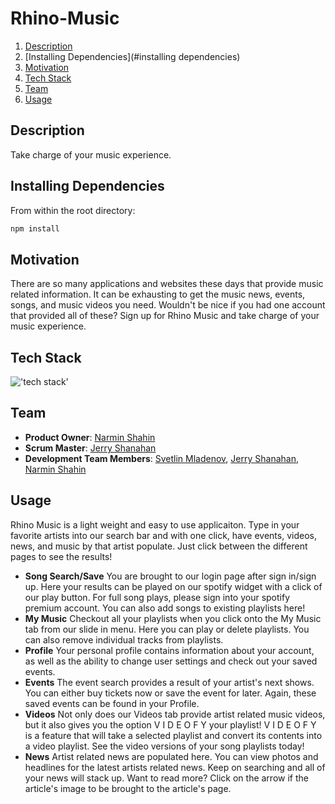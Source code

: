 # Rhino-Music
<!-- <img src="add a logo later"/> -->

1. [Description](#description)
2. [Installing Dependencies](#installing dependencies)
3. [Motivation](#motivation)
4. [Tech Stack](#techstack)
5. [Team](#team)
6. [Usage](#usage)

## Description
Take charge of your music experience. 

## Installing Dependencies
From within the root directory:
```sh
npm install
```

## Motivation
There are so many applications and websites these days that provide music related information. It can be exhausting to get the music news, events, songs, and music videos you need.
Wouldn't be nice if you had one account that provided all of these?
Sign up for Rhino Music and take charge of your music experience.

## Tech Stack
!['tech stack'](/client/styles/tech_stack.png)

## Team

  - __Product Owner__: [Narmin Shahin](http://github.com/narmeen12)
  - __Scrum Master__: [Jerry Shanahan](http://github.com/Jerrys914)
  - __Development Team Members__: [Svetlin Mladenov](http://github.com/sveem), [Jerry Shanahan](http://github.com/Jerrys914), [Narmin Shahin](http://github.com/narmeen12)

## Usage
Rhino Music is a light weight and easy to use applicaiton. Type in your favorite artists into our search bar and with one click, have events, videos, news, and music by that artist populate. Just click between the different pages to see the results! 

- __Song Search/Save__ 
	You are brought to our login page after sign in/sign up. Here your results can be played on our spotify widget with a click of our play button. For full song plays, please sign into your spotify premium account. You can also add songs to existing playlists here!
- __My Music__
	Checkout all your playlists when you click onto the My Music tab from our slide in menu. Here you can play or delete playlists. You can also remove individual tracks from playlists.
- __Profile__ 
	Your personal profile contains information about your account, as well as the ability to change user settings and check out your saved events.
- __Events__
	The event search provides a result of your artist's next shows. You can either buy tickets now or save the event for later. Again, these saved events can be found in your Profile.
- __Videos__
	Not only does our Videos tab provide artist related music videos, but it also gives you the option V I D E O F Y your playlist! V I D E O F Y is a feature that will take a selected playlist and convert its contents into a video playlist. See the video versions of your song playlists today!
- __News__
	Artist related news are populated here. You can view photos and headlines for the latest artists related news. Keep on searching and all of your news will stack up. Want to read more? Click on the arrow if the article's image to be brought to the article's page. 


